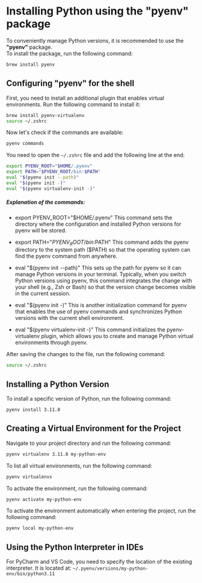 # Installing Python using the "pyenv" package

To conveniently manage Python versions, it is recommended to use the **"pyenv"** package.  
To install the package, run the following command:

```bash
brew install pyenv
```

## Configuring "pyenv" for the shell
First, you need to install an additional plugin that enables virtual environments.
Run the following command to install it:

```bash
brew install pyenv-virtualenv
source ~/.zshrc
```
Now let's check if the commands are available:

```bash
pyenv commands
```

You need to open the `~/.zshrc` file and add the following line at the end:
```bash
export PYENV_ROOT="$HOME/.pyenv"
export PATH="$PYENV_ROOT/bin:$PATH"
eval "$(pyenv init --path)"
eval "$(pyenv init -)"
eval "$(pyenv virtualenv-init -)"
```

 ##### Explanation of the commands:
- export PYENV_ROOT="$HOME/.pyenv"
This command sets the directory where the configuration and installed Python versions for pyenv will be stored.

- export PATH="$PYENV_ROOT/bin:$PATH"
This command adds the pyenv directory to the system path ($PATH) so that the operating system can find the pyenv command from anywhere.

- eval "$(pyenv init --path)"
This sets up the path for pyenv so it can manage Python versions in your terminal.
Typically, when you switch Python versions using pyenv, this command integrates the change with your shell (e.g., Zsh or Bash) so that the version change becomes visible in the current session.

- eval "$(pyenv init -)"
This is another initialization command for pyenv that enables the use of pyenv commands and synchronizes Python versions with the current shell environment.

- eval "$(pyenv virtualenv-init -)"
This command initializes the pyenv-virtualenv plugin, which allows you to create and manage Python virtual environments through pyenv.


After saving the changes to the file, run the following command:
```bash
source ~/.zshrc
```

## Installing a Python Version
To install a specific version of Python, run the following command:
```bash
pyenv install 3.11.8
```

## Creating a Virtual Environment for the Project
Navigate to your project directory and run the following command:
```bash
pyenv virtualenv 3.11.8 my-python-env
```

To list all virtual environments, run the following command:
```bash
pyenv virtualenvs
```

To activate the environment, run the following command:
```bash
pyenv activate my-python-env
```

To activate the environment automatically when entering the project, run the following command:
```bash
pyenv local my-python-env
```

## Using the Python Interpreter in IDEs
For PyCharm and VS Code, you need to specify the location of the existing interpreter.
It is located at:
`~/.pyenv/versions/my-python-env/bin/python3.11`
